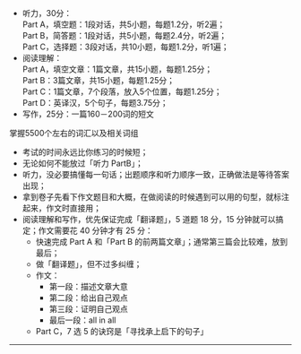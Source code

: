 - 听力，30分：<br/>
Part A，填空题：1段对话，共5小题，每题1.2分，听2遍；<br/>
Part B，简答题：1段对话，共5小题，每题2.4分，听2遍；<br/>
Part C，选择题：3段对话，共10小题，每题1.2分，听1遍；<br/>
- 阅读理解：<br/>
Part A，填空文章：1篇文章，共15小题，每题1.25分；<br/>
Part B：3篇文章，共15小题，每题1.25分；<br/>
Part C：1篇文章，7个段落，放入5个位置，每题1.25分；<br/>
Part D：英译汉，5个句子，每题3.75分；<br/>
- 写作，25分：一篇160－200词的短文<br/>

掌握5500个左右的词汇以及相关词组

* 考试的时间永远比你练习的时候短；
* 无论如何不能放过「听力 PartB」；
* 听力，没必要搞懂每一句话；出题顺序和听力顺序一致，正确做法是等待答案出现；
* 拿到卷子先看下作文题目和大概，在做阅读的时候遇到可以用的句型，就标注起来，作文时直接用；
* 阅读理解和写作，优先保证完成「翻译题」，5 道题 18 分，15 分钟就可以搞定；作文需要花 40 分钟才有 25 分：
  * 快速完成 Part A 和「Part B 的前两篇文章」；通常第三篇会比较难，放到最后；
  * 做「翻译题」，但不过多纠缠；
  * 作文：
    * 第一段：描述文章大意
    * 第二段：给出自己观点
    * 第三段：证明自己观点
    * 最后一段：all in all
  * Part C，7 选 5 的诀窍是「寻找承上启下的句子」

---

